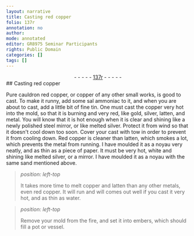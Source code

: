```yaml
---
layout: narrative
title: Casting red copper
folio: 137r
annotation: no
author:
mode: annotated
editor: GR8975 Seminar Participants
rights: Public Domain
categories: []
tags: []
---
```


 <div class="folio" align="center">- - - - - <a href="http://gallica.bnf.fr/ark:/12148/btv1b10500001g/f279.image" target="_blank">137r</a> - - - - - </div> 
## Casting red copper

 
 Pure cauldron red copper, or copper of any other small works, is good to cast. To make it runny, add some sal ammoniac to it, and when you are about to cast, add a little bit of fine tin. One must cast the copper very hot into the mold, so that it is burning and very red, like gold, silver, latten, and metal. You will know that it is hot enough when it is clear and shining like a newly polished steel mirror, or like melted silver. Protect it from wind so that it doesn't cool down too soon. Cover your cast with tow in order to prevent it from cooling down. Red copper is cleaner than latten, which smokes a lot, which prevents the metal from running. I have moulded it as a noyau very neatly, and as thin as a piece of paper. It must be very hot, white and shining like melted silver, or a mirror. I have moulded it as a noyau with the same sand mentioned above. 
 
> *position: left-top*
> 
>  It takes more time to melt copper and latten than any other metals, even red copper. It will run and will comes out well if you cast it very hot, and as thin as water. 
 
> *position: left-top*
> 
>  Remove your mold from the fire, and set it into embers, which should fill a pot or vessel. 
 